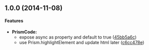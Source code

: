 ## 1.0.0 (2014-11-08)


#### Features

* **PrismCode:**
  * expose async as property and default to true ([45bb5a6c](https://github.com/tomchentw/react-prism/commit/45bb5a6cfe0f5d41f3561de6b608ea98c4e0797d))
  * use Prism.highlightElement and update html later ([c6cc478e](https://github.com/tomchentw/react-prism/commit/c6cc478e1867e7596fb0e328766a2d0176697a6c))

